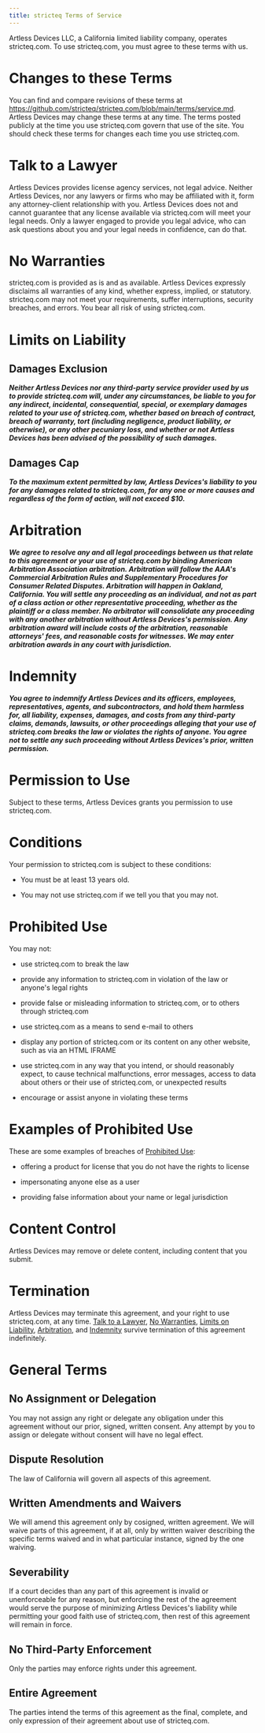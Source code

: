 ```yaml
---
title: stricteq Terms of Service
---
```


Artless Devices LLC, a California limited liability company, operates stricteq.com.  To use stricteq.com, you must agree to these terms with us.

# Changes to these Terms

You can find and compare revisions of these terms at <https://github.com/stricteq/stricteq.com/blob/main/terms/service.md>.  Artless Devices may change these terms at any time.  The terms posted publicly at the time you use stricteq.com govern that use of the site.  You should check these terms for changes each time you use stricteq.com.

<h1 id="talk-to-a-lawyer">Talk to a Lawyer</h1>

<span class="conspicuous" markdown="1">Artless Devices provides license agency services, not legal advice.  Neither Artless Devices, nor any lawyers or firms who may be affiliated with it, form any attorney-client relationship with you.  Artless Devices does not and cannot guarantee that any license available via stricteq.com will meet your legal needs.  Only a lawyer engaged to provide you legal advice, who can ask questions about you and your legal needs in confidence, can do that.</span>

<h1 id="no-warranties">No Warranties</h1>

<span class="conspicuous" markdown="1">stricteq.com is provided as is and as available.  Artless Devices expressly disclaims all warranties of any kind, whether express, implied, or statutory.  stricteq.com may not meet your requirements, suffer interruptions, security breaches, and errors.  You bear all risk of using stricteq.com.</span>

<h1 id="limits-on-liability">Limits on Liability</h1>

## Damages Exclusion

***Neither Artless Devices nor any third-party service provider used by us to provide stricteq.com will, under any circumstances, be liable to you for any indirect, incidental, consequential, special, or exemplary damages related to your use of stricteq.com, whether based on breach of contract, breach of warranty, tort (including negligence, product liability, or otherwise), or any other pecuniary loss, and whether or not Artless Devices has been advised of the possibility of such damages.***

## Damages Cap

***To the maximum extent permitted by law, Artless Devices's liability to you for any damages related to stricteq.com, for any one or more causes and regardless of the form of action, will not exceed $10.***

<h1 id="arbitration">Arbitration</h1>

***We agree to resolve any and all legal proceedings between us that relate to this agreement or your use of stricteq.com by binding American Arbitration Association arbitration.  Arbitration will follow the AAA's Commercial Arbitration Rules and Supplementary Procedures for Consumer Related Disputes.  Arbitration will happen in Oakland, California.  You will settle any proceeding as an individual, and not as part of a class action or other representative proceeding, whether as the plaintiff or a class member.  No arbitrator will consolidate any proceeding with any another arbitration without Artless Devices's permission.  Any arbitration award will include costs of the arbitration, reasonable attorneys' fees, and reasonable costs for witnesses.  We may enter arbitration awards in any court with jurisdiction.***

<h1 id="indemnity">Indemnity</h1>

***You agree to indemnify Artless Devices and its officers, employees, representatives, agents, and subcontractors, and hold them harmless for, all liability, expenses, damages, and costs from any third-party claims, demands, lawsuits, or other proceedings alleging that your use of stricteq.com breaks the law or violates the rights of anyone.  You agree not to settle any such proceeding without Artless Devices's prior, written permission.***

# Permission to Use

Subject to these terms, Artless Devices grants you permission to use stricteq.com.

# Conditions

Your permission to stricteq.com is subject to these conditions:

- You must be at least 13 years old.

- You may not use stricteq.com if we tell you that you may not.

<h1 id="prohibited-use">Prohibited Use</h1>

You may not:

- use stricteq.com to break the law

- provide any information to stricteq.com in violation of the law or anyone's legal rights

- provide false or misleading information to stricteq.com, or to others through stricteq.com

- use stricteq.com as a means to send e-mail to others

- display any portion of stricteq.com or its content on any other website, such as via an HTML IFRAME

- use stricteq.com in any way that you intend, or should reasonably expect, to cause technical malfunctions, error messages, access to data about others or their use of stricteq.com, or unexpected results

- encourage or assist anyone in violating these terms

# Examples of Prohibited Use

These are some examples of breaches of [Prohibited Use](#prohibited-use):

- offering a product for license that you do not have the rights to license

- impersonating anyone else as a user

-  providing false information about your name or legal jurisdiction

# Content Control

Artless Devices may remove or delete content, including content that you submit.

# Termination

Artless Devices may terminate this agreement, and your right to use stricteq.com, at any time.  [Talk to a Lawyer](#talk-to-a-lawyer), [No Warranties](#no-warranties), [Limits on Liability](#limits-on-liability), [Arbitration](#arbitration), and [Indemnity](#indemnity) survive termination of this agreement indefinitely.

# General Terms

## No Assignment or Delegation

You may not assign any right or delegate any obligation under this agreement without our prior, signed, written consent.  Any attempt by you to assign or delegate without consent will have no legal effect.

## Dispute Resolution

The law of California will govern all aspects of this agreement.

## Written Amendments and Waivers

We will amend this agreement only by cosigned, written agreement.  We will waive parts of this agreement, if at all, only by written waiver describing the specific terms waived and in what particular instance, signed by the one waiving.

## Severability

If a court decides than any part of this agreement is invalid or unenforceable for any reason, but enforcing the rest of the agreement would serve the purpose of minimizing Artless Devices's liability while permitting your good faith use of stricteq.com, then rest of this agreement will remain in force.

## No Third-Party Enforcement

Only the parties may enforce rights under this agreement.

## Entire Agreement

The parties intend the terms of this agreement as the final, complete, and only expression of their agreement about use of stricteq.com.
